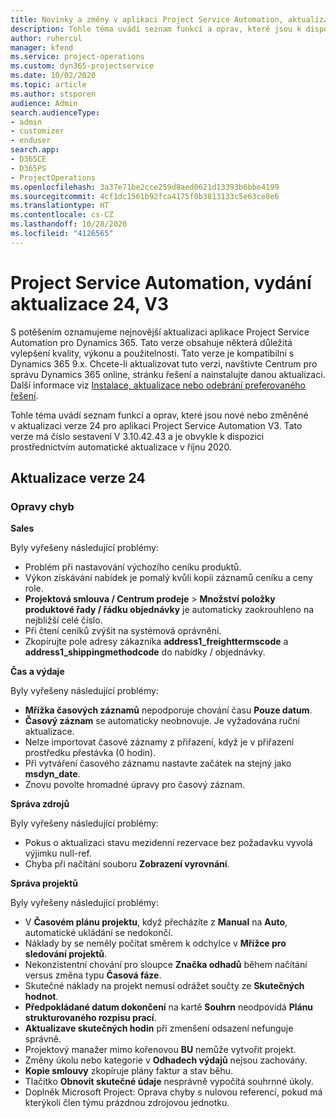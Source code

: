 ```yaml
---
title: Novinky a změny v aplikaci Project Service Automation, aktualizace verze 24, V3
description: Tohle téma uvádí seznam funkcí a oprav, které jsou k dispozici v Project Service Automation, aktualizace verze 24, V3.
author: ruhercul
manager: kfend
ms.service: project-operations
ms.custom: dyn365-projectservice
ms.date: 10/02/2020
ms.topic: article
ms.author: stsporen
audience: Admin
search.audienceType:
- admin
- customizer
- enduser
search.app:
- D365CE
- D365PS
- ProjectOperations
ms.openlocfilehash: 3a37e71be2cce259d8aed0621d13393b6bbe4199
ms.sourcegitcommit: 4cf1dc1561b92fca4175f0b3813133c5e63ce8e6
ms.translationtype: HT
ms.contentlocale: cs-CZ
ms.lasthandoff: 10/28/2020
ms.locfileid: "4126565"
---
```

# <a name="project-service-automation-update-release-24-v3"></a>Project Service Automation, vydání aktualizace 24, V3

S potěšením oznamujeme nejnovější aktualizaci aplikace Project Service Automation pro Dynamics 365. Tato verze obsahuje některá důležitá vylepšení kvality, výkonu a použitelnosti. Tato verze je kompatibilní s Dynamics 365 9.x. Chcete-li aktualizovat tuto verzi, navštivte Centrum pro správu Dynamics 365 online, stránku řešení a nainstalujte danou aktualizaci. Další informace viz [Instalace, aktualizace nebo odebrání preferovaného řešení](https://docs.microsoft.com/power-platform/admin/install-remove-preferred-solution).

Tohle téma uvádí seznam funkcí a oprav, které jsou nové nebo změněné v aktualizaci verze 24 pro aplikaci Project Service Automation V3. Tato verze má číslo sestavení V 3.10.42.43 a je obvykle k dispozici prostřednictvím automatické aktualizace v říjnu 2020.

## <a name="update-release-24"></a>Aktualizace verze 24

### <a name="bug-fixes"></a>Opravy chyb

**Sales**

Byly vyřešeny následující problémy:

- Problém při nastavování výchozího ceníku produktů.
- Výkon získávání nabídek je pomalý kvůli kopii záznamů ceníku a ceny role.
- **Projektová smlouva / Centrum prodeje** > **Množství položky produktové řady / řádku objednávky** je automaticky zaokrouhleno na nejbližší celé číslo.
- Při čtení ceníků zvýšit na systémová oprávnění.
- Zkopírujte pole adresy zákazníka **address1_freighttermscode** a **address1_shippingmethodcode** do nabídky / objednávky. 


**Čas a výdaje**

Byly vyřešeny následující problémy:

- **Mřížka časových záznamů** nepodporuje chování času **Pouze datum**.
- **Časový záznam** se automaticky neobnovuje. Je vyžadována ruční aktualizace.
- Nelze importovat časové záznamy z přiřazení, když je v přiřazení prostředku přestávka (0 hodin).
- Při vytváření časového záznamu nastavte začátek na stejný jako **msdyn_date**.
- Znovu povolte hromadné úpravy pro časový záznam.

**Správa zdrojů**

Byly vyřešeny následující problémy:

- Pokus o aktualizaci stavu mezidenní rezervace bez požadavku vyvolá výjimku null-ref.
- Chyba při načítání souboru **Zobrazení vyrovnání**.


**Správa projektů**

Byly vyřešeny následující problémy:

- V **Časovém plánu projektu**, když přecházíte z **Manual** na **Auto**, automatické ukládání se nedokončí.
- Náklady by se neměly počítat směrem k odchylce v **Mřížce pro sledování projektů**.
- Nekonzistentní chování pro sloupce **Značka odhadů** během načítání versus změna typu **Časová fáze**.
- Skutečné náklady na projekt nemusí odrážet součty ze **Skutečných hodnot**.
- **Předpokládané datum dokončení** na kartě **Souhrn** neodpovídá **Plánu strukturovaného rozpisu prací**.
- **Aktualizave skutečných hodin** při zmenšení odsazení nefunguje správně.
- Projektový manažer mimo kořenovou **BU** nemůže vytvořit projekt.
- Změny úkolu nebo kategorie v **Odhadech výdajů** nejsou zachovány.
- **Kopie smlouvy** zkopíruje plány faktur a stav běhu.
- Tlačítko **Obnovit skutečné údaje** nesprávně vypočítá souhrnné úkoly.
- Doplněk Microsoft Project: Oprava chyby s nulovou referencí, pokud má kterýkoli člen týmu prázdnou zdrojovou jednotku.

